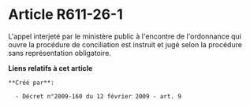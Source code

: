 # Article R611-26-1

L'appel interjeté par le ministère public à l'encontre de l'ordonnance qui ouvre la procédure de conciliation est instruit et
jugé selon la procédure sans représentation obligatoire.

**Liens relatifs à cet article**

	**Créé par**:

	  - Décret n°2009-160 du 12 février 2009 - art. 9
